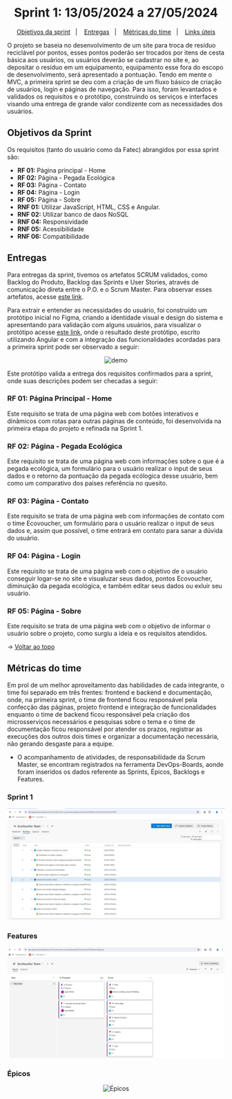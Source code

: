 <span id="topo">

<h1 align="center">Sprint 1: 13/05/2024 a 27/05/2024</h1>

<p align="center">
    <a href="#objetivos">Objetivos da sprint</a> &nbsp |&nbsp &nbsp
    <a href="#entregas">Entregas</a> &nbsp |&nbsp &nbsp
    <a href="#metricas">Métricas do time</a> &nbsp |&nbsp &nbsp
    <a href="#links">Links úteis</a>
</p>

O projeto se baseia no desenvolvimento de um site para troca de resíduo reciclável por pontos, esses pontos poderão ser trocados por itens de cesta básica aos usuários, os usuários deverão se cadastrar no site e, ao depositar o resíduo em um equipamento, equipamento esse fora do escopo de desenvolvimento, será apresentado a pontuação. Tendo em mente o MVC, a primeira sprint se deu com a criação de um fluxo básico de criação de usuários, login e páginas de navegação. Para isso, foram levantados e validados os requisitos e o protótipo, construindo os serviços e interfaces visando uma entrega de grande valor condizente com as necessidades dos usuários.

<span id="objetivos">
    
##  Objetivos da Sprint
Os requisitos (tanto do usuário como da Fatec) abrangidos por essa sprint são:
- **RF 01:** Página principal - Home
- **RF 02:** Página - Pegada Ecológica
- **RF 03:** Página - Contato
- **RF 04:** Página - Login
- **RF 05:** Página - Sobre
- **RNF 01:** Utilizar JavaScript, HTML, CSS e Angular.
- **RNF 02:** Utilizar banco de daos NoSQL
- **RNF 04:** Responsividade
- **RNF 05:** Acessibilidade
- **RNF 06:** Compatibilidade

<span id="entregas">
        
## Entregas
Para entregas da sprint, tivemos os artefatos SCRUM validados, como Backlog do Produto, Backlog das Sprints e User Stories, através de comunicação direta entre o P.O. e o Scrum Master. Para observar esses artefatos, acesse [este link](https://dev.azure.com/felipevieira31/EcoVoucher).

Para extrair e entender as necessidades do usuário, foi construído um protótipo inicial no Figma, criando a identidade visual e design do sistema e apresentando para validação com alguns usuários, para visualizar o protótipo acesse [este link](https://www.figma.com/proto/6frOdD60Vkzfjw1AgnzLem/EcoVoucher?type=design&node-id=1-16&t=WoD44lI3FaHwzFPu-1&scaling=scale-down&page-id=0%3A1&starting-point-node-id=1%3A16&mode=design), onde o resultado deste protótipo, escrito utilizando Angular e com a integração das funcionalidades acordadas para a primeira sprint pode ser observado a seguir:

<div align="center">

![demo](./demo.gif)
</div>

Este protótipo valida a entrega dos requisitos confirmados para a sprint, onde suas descrições podem ser checadas a seguir:

### RF 01: Página Principal - Home

Este requisito se trata de uma página web com botões interativos e dinâmicos com rotas para outras páginas de conteúdo, foi desenvolvida na primeira etapa do projeto e refinada na Sprint 1.

### RF 02: Página - Pegada Ecológica

Este requisito se trata de uma página web com informações sobre o que é a pegada ecológica, um formulário para o usuário realizar o input de seus dados e o retorno da pontuação da pegada ecólogica desse usuário, bem como um comparativo dos países referência no quesito.

### RF 03: Página - Contato

Este requisito se trata de uma página web com informações de contato com o time Ecovoucher, um formulário para o usuário realizar o input de seus dados e, assim que possível, o time entrará em contato para sanar a dúvida do usuário.

### RF 04: Página - Login

Este requisito se trata de uma página web com o objetivo de o usuário conseguir logar-se no site e visualuzar seus dados, pontos Ecovoucher, diminuição da pegada ecológica, e também editar seus dados ou exluir seu usuário.

### RF 05: Página - Sobre

Este requisito se trata de uma página web com o objetivo de informar o usuário sobre o projeto, como surgiu a ideia e os requisitos atendidos.

    
→ [Voltar ao topo](#topo)

<span id="metricas">
    
## Métricas do time
Em prol de um melhor aproveitamento das habilidades de cada integrante, o time foi separado em três frentes: frontend e backend e documentação, onde, na primeira sprint, o time de frontend ficou responsável pela confecção das páginas, projeto frontend e integração de funcionalidades enquanto o time de backend ficou responsável pela criação dos microsserviços necessários e pesquisas sobre o tema e o time de documentação ficou responsável por atender os prazos, registrar as execuções dos outros dois times e organizar a documentação necessária, não gerando desgaste para a equipe. 
- O acompanhamento de atividades, de responsabilidade da Scrum Master, se encontram registrados na ferramenta DevOps-Boards, aonde foram inseridos os dados referente as Sprints, Épicos, Backlogs e Features.

### Sprint 1

<div align="center">
    
![Backlog Sprint 1](https://github.com/Eng-FelipeA/EcoVoucher/blob/main/Assets/DevOps%20Sprint%201.jpg)
</div>
    
<span id="links">

### Features

<div align="center">
    
![Features](https://github.com/Eng-FelipeA/EcoVoucher/blob/main/Assets/DevOps%20Features.jpg)
</div>
    
<span id="links">

### Épicos

<div align="center">
    
![Épicos](https://github.com/Eng-FelipeA/EcoVoucher/blob/main/Assets/DevOps%20%C3%89picos.jpg)
</div>
    
<span id="links">



    
